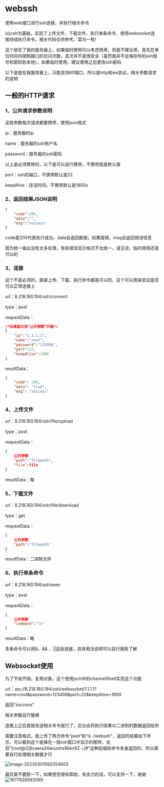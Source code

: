 # webssh

使用web接口进行ssh连接，并执行相关命令

以jcsh为基础，实现了上传文件、下载文件、执行单条命令、使用websocket连接持续执行命令，相关代码仅供参考，菜鸟一枚!

这个放在了我的服务器上，如果临时使用可以考虑用用，但是不建议用，首先在单位时间内限制接口的访问次数，其次并不是很安全（虽然我并不会保存你的ssh账号和密码到本地）。如果临时使用，建议使用之后更改ssh密码

以下是放在我服务器上，只能支持80端口，所以是http和ws协议，相关参数请求的说明

## 一般的HTTP请求

### 1、公共请求参数说明

这些参数每次请求都要携带，使用json格式

ip：服务器的ip

name：服务器的ssh账户名

password：服务器的ssh密码

以上是必须携带的，以下是可以自行携带，不携带就是默认值

port：ssh的端口，不携带默认是22

keepAlive：存活时间，不携带默认是1800s



### 2、返回结果JSON说明

```json
{
    "code":200,
    "data":"",
    "msg":"success"
}
```

code是200代表执行成功，data会返回数据，如果报错，msg会返回错误信息

因为统一输出没有太多处理，有些错误显示格式不太统一，请见谅，临时用用还是可以的

### 3、连接

这个不是必须的，直接上传、下载、执行命令都是可以的，这个可以用来验证是否可以正常连接上

url：8.218.160.194/ssh/connect

type：post

requestData：

```json
/*后续就只用“公共参数”代替*/
{
    "ip":"1.1.1.1",
    "name":"root",
    "password":"123456",
    "port":22,
    "keepAlive":1800
}
```

resultData：

```json
{
    "code": 200,
    "data": "true",
    "msg": "success"
}
```



### 4、上传文件

url：8.218.160.194/ssh/file/upload

type：post

requestData：

```json
{
    公共参数
    "path":"filepath",
    "file":file
}
```

resultData：略



### 5、下载文件

url：8.218.160.194/ssh/file/download

type：get

requestData：

```json
{
    公共参数
    "path":"filepath"
}
```

resultData：二进制文件

### 6、执行单条命令

url：8.218.160.194/ssh/exec

type：post

requestData：

```json
{
    公共参数
    "command":"ls"
}
```

resultData：略

多条命令可以用&、&& 、||这些连接，具体用法说明可以自行搜索了解



## Websocket使用

为了节省开销，复用对象，这个使用jsch中的channelShell实现这个功能

url：ws://8.218.160.194/ssh/websocket/1.1.1.1?name=root&password=123456&port=22&keepAlive=1800

返回“success”

相关参数自行替换

连接上之后直接发送相关命令就行了，后台会将执行结果以二进制的数据返回给你

需要注意格式，我上传了两次命令“pwd”和“ls ./webssh"，返回的结果如下所示，可以看到这个是像在一般ssh窗口中显示的那样，会将”[root@iZj6caera24wuzshs9bkx6Z ~]#“这种前缀和命令本身返回的，所以需要自行处理相关数据才行

![image-20230301082054603](https://user-images.githubusercontent.com/52553032/222013843-bef2208f-4093-4f9d-b74d-2d6b20bca408.png)


最后臭不要脸一下，如果想觉得有帮助，有余力的话，可以支持一下，谢谢
![1677626592069](https://user-images.githubusercontent.com/52553032/222013955-1701a7e6-76f4-433d-ac6e-d051f24be2c6.jpg)
